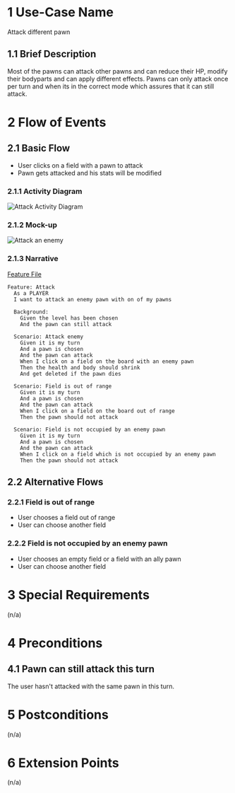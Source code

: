 # 1 Use-Case Name

Attack different pawn

## 1.1 Brief Description

Most of the pawns can attack other pawns and can reduce their HP, modify their bodyparts and can apply different effects. Pawns can only attack once per turn and when its in the correct mode which assures that it can still attack.

# 2 Flow of Events

## 2.1 Basic Flow

* User clicks on a field with a pawn to attack
* Pawn gets attacked and his stats will be modified

### 2.1.1 Activity Diagram

![Attack Activity Diagram](https://raw.githubusercontent.com/steiditi/Spybot-Reloaded-Doc/0a0563903812f3ca8e95161bbbe68eb69a09b598/UseCases/Attack/ActivityDiagram.svg)

### 2.1.2 Mock-up

![Attack an enemy](https://raw.githubusercontent.com/steiditi/Spybot-Reloaded-Doc/9ef0b9f70bd476a23dcb5b3c8a71f3d701616f9f/UseCases/Attack/MockUpAttack.svg)

### 2.1.3 Narrative

[Feature File](https://github.com/steiditi/Spybot-Reloaded-Doc/blob/main/UseCases/Attack/Attack.feature)
```
Feature: Attack
  As a PLAYER
  I want to attack an enemy pawn with on of my pawns

  Background:
    Given the level has been chosen
    And the pawn can still attack

  Scenario: Attack enemy
    Given it is my turn
    And a pawn is chosen
    And the pawn can attack
    When I click on a field on the board with an enemy pawn
    Then the health and body should shrink
    And get deleted if the pawn dies

  Scenario: Field is out of range
    Given it is my turn
    And a pawn is chosen
    And the pawn can attack
    When I click on a field on the board out of range
    Then the pawn should not attack

  Scenario: Field is not occupied by an enemy pawn
    Given it is my turn
    And a pawn is chosen
    And the pawn can attack
    When I click on a field which is not occupied by an enemy pawn
    Then the pawn should not attack
```

## 2.2 Alternative Flows

### 2.2.1 Field is out of range

* User chooses a field out of range
* User can choose another field

### 2.2.2 Field is not occupied by an enemy pawn

* User chooses an empty field or a field with an ally pawn
* User can choose another field

# 3 Special Requirements

(n/a)

# 4 Preconditions

## 4.1 Pawn can still attack this turn

The user hasn't attacked with the same pawn in this turn.

# 5 Postconditions

(n/a)

# 6 Extension Points

(n/a)

